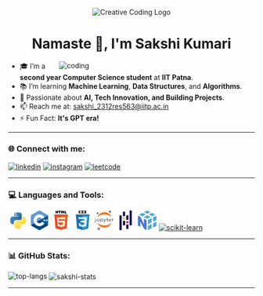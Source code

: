 <p align="center">
  <img src="https://user-images.githubusercontent.com/74038190/212750233-feda1a35-5f1a-4cdb-8d3a-3d8b3fce4a9a.png" width="120" alt="Creative Coding Logo">
</p>


<h1 align="center">Namaste 🙏, I'm Sakshi Kumari</h1>

<img align="right" alt="coding" width="400" src="https://cdn.dribbble.com/users/1059583/screenshots/4171367/coding-freak.gif">

- 🎓 I’m a **second year Computer Science student** at **IIT Patna**.
- 📚 I’m learning **Machine Learning**, **Data Structures**, and **Algorithms**.
- 🤖 Passionate about **AI, Tech Innovation, and Building Projects**.
- 📫 Reach me at: [sakshi_2312res563@iitp.ac.in](mailto:sakshi_2312res563@iitp.ac.in)
- ⚡ Fun Fact: **It's GPT era!**

---

<h3 align="left">🌐 Connect with me:</h3>
<p align="left">
<a href="https://www.linkedin.com/in/sakshi-kumari-0064a5296/" target="blank"><img align="center" src="https://img.shields.io/badge/LinkedIn-0A66C2?style=for-the-badge&logo=linkedin&logoColor=white" alt="linkedin"/></a>
<a href="https://www.instagram.com/sak_shiii27/" target="blank"><img align="center" src="https://img.shields.io/badge/Instagram-E4405F?style=for-the-badge&logo=instagram&logoColor=white" alt="instagram"/></a>
<a href="https://leetcode.com/u/Sak_shi__/" target="blank"><img align="center" src="https://img.shields.io/badge/LeetCode-FFA116?style=for-the-badge&logo=leetcode&logoColor=black" alt="leetcode"/></a>
</p>

---

<h3 align="left">💻 Languages and Tools:</h3>
<p align="left">
<a href="https://www.python.org/" target="_blank"><img src="https://raw.githubusercontent.com/devicons/devicon/master/icons/python/python-original.svg" alt="python" width="40" height="40"/></a>
<a href="https://www.w3schools.com/cpp/" target="_blank"><img src="https://raw.githubusercontent.com/devicons/devicon/master/icons/cplusplus/cplusplus-original.svg" alt="cplusplus" width="40" height="40"/></a>
<a href="https://developer.mozilla.org/en-US/docs/Web/HTML" target="_blank"><img src="https://raw.githubusercontent.com/devicons/devicon/master/icons/html5/html5-original-wordmark.svg" alt="html5" width="40" height="40"/></a>
<a href="https://developer.mozilla.org/en-US/docs/Web/CSS" target="_blank"><img src="https://raw.githubusercontent.com/devicons/devicon/master/icons/css3/css3-original-wordmark.svg" alt="css3" width="40" height="40"/></a>
<a href="https://jupyter.org/" target="_blank"><img src="https://raw.githubusercontent.com/devicons/devicon/master/icons/jupyter/jupyter-original-wordmark.svg" alt="jupyter" width="40" height="40"/></a>
<a href="https://pandas.pydata.org/" target="_blank"><img src="https://raw.githubusercontent.com/devicons/devicon/master/icons/pandas/pandas-original.svg" alt="pandas" width="40" height="40"/></a>
<a href="https://numpy.org/" target="_blank"><img src="https://raw.githubusercontent.com/devicons/devicon/master/icons/numpy/numpy-original.svg" alt="numpy" width="40" height="40"/></a>  
<a href="https://scikit-learn.org/" target="_blank"><img src="https://raw.githubusercontent.com/scikit-learn/scikit-learn/main/doc/logos/scikit-learn-logo-small.png" alt="scikit-learn" width="40" height="40"/></a>

</p>

---

<h3 align="left">📊 GitHub Stats:</h3>

<p><img align="left" src="https://github-readme-stats.vercel.app/api/top-langs/?username=272006Sakshi&layout=compact&theme=tokyonight" alt="top-langs"/></p>

<p>&nbsp;<img align="center" src="https://github-readme-stats.vercel.app/api?username=272006Sakshi&show_icons=true&theme=tokyonight" alt="sakshi-stats"/></p>

---


